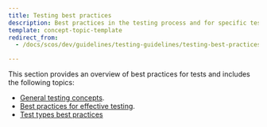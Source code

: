 ```yaml
---
title: Testing best practices
description: Best practices in the testing process and for specific test types.
template: concept-topic-template
redirect_from:
  - /docs/scos/dev/guidelines/testing-guidelines/testing-best-practices/testing-best-practices.html

---
```


This section provides an overview of best practices for tests and includes the following topics:

- [General testing concepts](/docs/scos/dev/guidelines/testing-guidelines/testing-best-practices/testing-concepts.html).
- [Best practices for effective testing](/docs/scos/dev/guidelines/testing-guidelines/testing-best-practices/best-practices-for-effective-testing.html).
- [Test types best practices](/docs/scos/dev/guidelines/testing-guidelines/testing-best-practices/test-types-best-practices.html)
